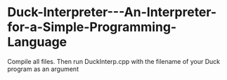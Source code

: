 # Duck-Interpreter---An-Interpreter-for-a-Simple-Programming-Language

Compile all files. Then run DuckInterp.cpp with the filename of your Duck program as an argument
